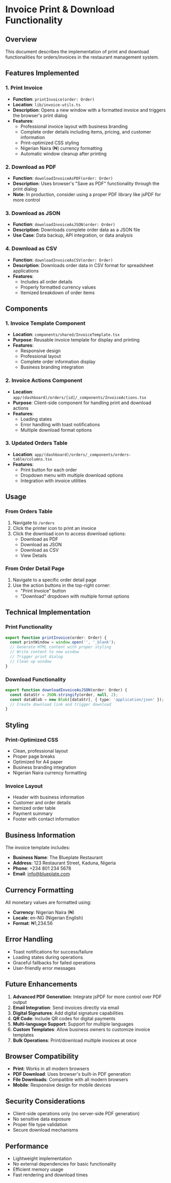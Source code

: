 # Invoice Print & Download Functionality

## Overview

This document describes the implementation of print and download functionalities for orders/invoices in the restaurant management system.

## Features Implemented

### 1. Print Invoice
- **Function**: `printInvoice(order: Order)`
- **Location**: `lib/invoice-utils.ts`
- **Description**: Opens a new window with a formatted invoice and triggers the browser's print dialog
- **Features**:
  - Professional invoice layout with business branding
  - Complete order details including items, pricing, and customer information
  - Print-optimized CSS styling
  - Nigerian Naira (₦) currency formatting
  - Automatic window cleanup after printing

### 2. Download as PDF
- **Function**: `downloadInvoiceAsPDF(order: Order)`
- **Description**: Uses browser's "Save as PDF" functionality through the print dialog
- **Note**: In production, consider using a proper PDF library like jsPDF for more control

### 3. Download as JSON
- **Function**: `downloadInvoiceAsJSON(order: Order)`
- **Description**: Downloads complete order data as a JSON file
- **Use Case**: Data backup, API integration, or data analysis

### 4. Download as CSV
- **Function**: `downloadInvoiceAsCSV(order: Order)`
- **Description**: Downloads order data in CSV format for spreadsheet applications
- **Features**:
  - Includes all order details
  - Properly formatted currency values
  - Itemized breakdown of order items

## Components

### 1. Invoice Template Component
- **Location**: `components/shared/InvoiceTemplate.tsx`
- **Purpose**: Reusable invoice template for display and printing
- **Features**:
  - Responsive design
  - Professional layout
  - Complete order information display
  - Business branding integration

### 2. Invoice Actions Component
- **Location**: `app/(dashboard)/orders/[id]/_components/InvoiceActions.tsx`
- **Purpose**: Client-side component for handling print and download actions
- **Features**:
  - Loading states
  - Error handling with toast notifications
  - Multiple download format options

### 3. Updated Orders Table
- **Location**: `app/(dashboard)/orders/_components/orders-table/columns.tsx`
- **Features**:
  - Print button for each order
  - Dropdown menu with multiple download options
  - Integration with invoice utilities

## Usage

### From Orders Table
1. Navigate to `/orders`
2. Click the printer icon to print an invoice
3. Click the download icon to access download options:
   - Download as PDF
   - Download as JSON
   - Download as CSV
   - View Details

### From Order Detail Page
1. Navigate to a specific order detail page
2. Use the action buttons in the top-right corner:
   - "Print Invoice" button
   - "Download" dropdown with multiple format options

## Technical Implementation

### Print Functionality
```typescript
export function printInvoice(order: Order) {
  const printWindow = window.open('', '_blank');
  // Generate HTML content with proper styling
  // Write content to new window
  // Trigger print dialog
  // Clean up window
}
```

### Download Functionality
```typescript
export function downloadInvoiceAsJSON(order: Order) {
  const dataStr = JSON.stringify(order, null, 2);
  const dataBlob = new Blob([dataStr], { type: 'application/json' });
  // Create download link and trigger download
}
```

## Styling

### Print-Optimized CSS
- Clean, professional layout
- Proper page breaks
- Optimized for A4 paper
- Business branding integration
- Nigerian Naira currency formatting

### Invoice Layout
- Header with business information
- Customer and order details
- Itemized order table
- Payment summary
- Footer with contact information

## Business Information

The invoice template includes:
- **Business Name**: The Blueplate Restaurant
- **Address**: 123 Restaurant Street, Kaduna, Nigeria
- **Phone**: +234 801 234 5678
- **Email**: info@blueplate.com

## Currency Formatting

All monetary values are formatted using:
- **Currency**: Nigerian Naira (₦)
- **Locale**: en-NG (Nigerian English)
- **Format**: ₦1,234.56

## Error Handling

- Toast notifications for success/failure
- Loading states during operations
- Graceful fallbacks for failed operations
- User-friendly error messages

## Future Enhancements

1. **Advanced PDF Generation**: Integrate jsPDF for more control over PDF output
2. **Email Integration**: Send invoices directly via email
3. **Digital Signatures**: Add digital signature capabilities
4. **QR Code**: Include QR codes for digital payments
5. **Multi-language Support**: Support for multiple languages
6. **Custom Templates**: Allow business owners to customize invoice templates
7. **Bulk Operations**: Print/download multiple invoices at once

## Browser Compatibility

- **Print**: Works in all modern browsers
- **PDF Download**: Uses browser's built-in PDF generation
- **File Downloads**: Compatible with all modern browsers
- **Mobile**: Responsive design for mobile devices

## Security Considerations

- Client-side operations only (no server-side PDF generation)
- No sensitive data exposure
- Proper file type validation
- Secure download mechanisms

## Performance

- Lightweight implementation
- No external dependencies for basic functionality
- Efficient memory usage
- Fast rendering and download times 
